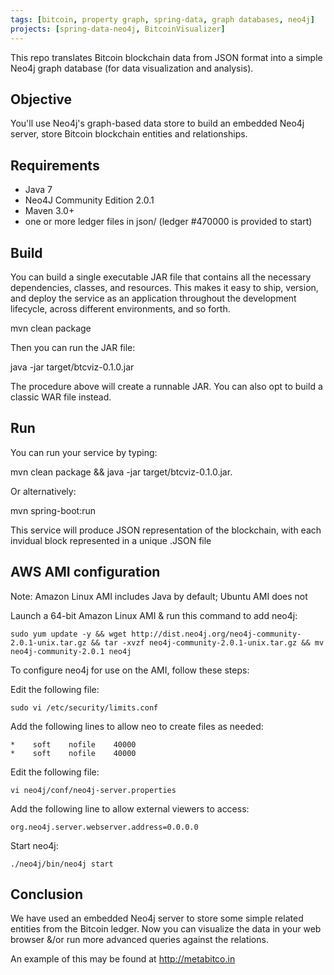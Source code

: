 ```yaml
---
tags: [bitcoin, property graph, spring-data, graph databases, neo4j]
projects: [spring-data-neo4j, BitcoinVisualizer]
---
```


This repo translates Bitcoin blockchain data from JSON format into a simple Neo4j graph database (for data visualization and analysis).

Objective
---------

You'll use Neo4j's graph-based data store to build an embedded Neo4j server, store Bitcoin blockchain entities and relationships.

Requirements
------------

- Java 7
- Neo4J Community Edition 2.0.1
- Maven 3.0+
- one or more ledger files in json/ (ledger #470000 is provided to start)

Build
-----

You can build a single executable JAR file that contains all the necessary dependencies, classes, and resources. This makes it easy to ship, version, and deploy the service as an application throughout the development lifecycle, across different environments, and so forth.


mvn clean package 


Then you can run the JAR file:

java -jar target/btcviz-0.1.0.jar

The procedure above will create a runnable JAR. You can also opt to build a classic WAR file instead.


Run
---

You can run your service by typing: 

 mvn clean package && java -jar target/btcviz-0.1.0.jar.


Or alternatively: 

mvn spring-boot:run

This service will produce JSON representation of the blockchain, with each invidual block represented in a unique .JSON file


AWS AMI configuration
---------------------

Note: Amazon Linux AMI includes Java by default; Ubuntu AMI does not


Launch a 64-bit Amazon Linux AMI & run this command to add neo4j:

```
sudo yum update -y && wget http://dist.neo4j.org/neo4j-community-2.0.1-unix.tar.gz && tar -xvzf neo4j-community-2.0.1-unix.tar.gz && mv neo4j-community-2.0.1 neo4j
```

To configure neo4j for use on the AMI, follow these steps:


Edit the following file:
```
sudo vi /etc/security/limits.conf
```

Add the following lines to allow neo to create files as needed:
```
*    soft    nofile    40000
*    soft    nofile    40000
```

Edit the following file:
```
vi neo4j/conf/neo4j-server.properties
```

Add the following line to allow external viewers to access:
```
org.neo4j.server.webserver.address=0.0.0.0
```

Start neo4j:
```
./neo4j/bin/neo4j start
```


Conclusion
----------

We have used an embedded Neo4j server to store some simple related entities from the Bitcoin ledger.  Now you can visualize the data in your web browser &/or run more advanced queries against the relations.

An example of this may be found at http://metabitco.in

